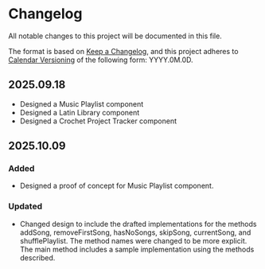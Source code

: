 # Changelog

All notable changes to this project will be documented in this file.

The format is based on [Keep a Changelog](https://keepachangelog.com/en/1.1.0/),
and this project adheres to [Calendar Versioning](https://calver.org/) of
the following form: YYYY.0M.0D.

## 2025.09.18

- Designed a Music Playlist component
- Designed a Latin Library component
- Designed a Crochet Project Tracker component

## 2025.10.09

### Added

- Designed a proof of concept for Music Playlist component.

### Updated

- Changed design to include the drafted implementations for the methods addSong, removeFirstSong, hasNoSongs, skipSong, currentSong, and shufflePlaylist. The method names were changed to be more explicit. The main method includes a sample implementation using the methods described.
